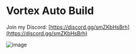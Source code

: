 # Vortex Auto Build

Join my Discord: [https://discord.gg/smZKbHsBrh](https://discord.gg/smZKbHsBrh)

![image](https://github.com/user-attachments/assets/9af0703c-8c3f-4dc4-9ca6-6b3f5ee9bd8c)

